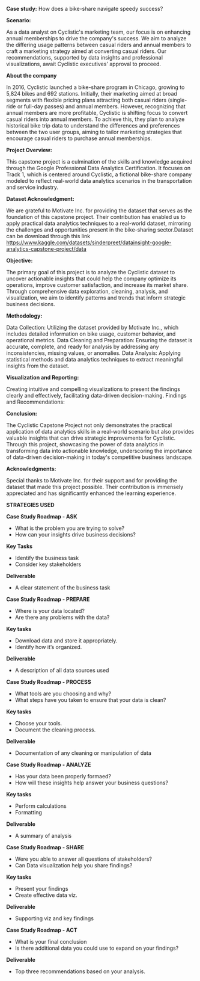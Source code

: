 
**Case study:** How does a bike-share navigate speedy success?

**Scenario:**

As a data analyst on Cyclistic's marketing team, our focus is on enhancing annual memberships to drive the company's success. We aim to analyze the differing usage patterns between casual riders and annual members to craft a marketing strategy aimed at converting casual riders. Our recommendations, supported by data insights and professional visualizations, await Cyclistic executives' approval to proceed.

**About the company**

In 2016, Cyclistic launched a bike-share program in Chicago, growing to 5,824 bikes and 692 stations. Initially, their marketing aimed at broad segments with flexible pricing plans attracting both casual riders (single-ride or full-day passes) and annual members. However, recognizing that annual members are more profitable, Cyclistic is shifting focus to convert casual riders into annual members. To achieve this, they plan to analyze historical bike trip data to understand the differences and preferences between the two user groups, aiming to tailor marketing strategies that encourage casual riders to purchase annual memberships.

**Project Overview:**

This capstone project is a culmination of the skills and knowledge acquired through the Google Professional Data Analytics Certification. It focuses on Track 1, which is centered around Cyclistic, a fictional bike-share company modeled to reflect real-world data analytics scenarios in the transportation and service industry.

**Dataset Acknowledgment:**

We are grateful to Motivate Inc. for providing the dataset that serves as the foundation of this capstone project. Their contribution has enabled us to apply practical data analytics techniques to a real-world dataset, mirroring the challenges and opportunities present in the bike-sharing sector.Dataset can be download through this link https://www.kaggle.com/datasets/sinderpreet/datainsight-google-analytics-capstone-project/data

**Objective:**

The primary goal of this project is to analyze the Cyclistic dataset to uncover actionable insights that could help the company optimize its operations, improve customer satisfaction, and increase its market share. Through comprehensive data exploration, cleaning, analysis, and visualization, we aim to identify patterns and trends that inform strategic business decisions.

**Methodology:**

Data Collection: Utilizing the dataset provided by Motivate Inc., which includes detailed information on bike usage, customer behavior, and operational metrics. Data Cleaning and Preparation: Ensuring the dataset is accurate, complete, and ready for analysis by addressing any inconsistencies, missing values, or anomalies. Data Analysis: Applying statistical methods and data analytics techniques to extract meaningful insights from the dataset.

**Visualization and Reporting:**

Creating intuitive and compelling visualizations to present the findings clearly and effectively, facilitating data-driven decision-making. Findings and Recommendations:

**Conclusion:**

The Cyclistic Capstone Project not only demonstrates the practical application of data analytics skills in a real-world scenario but also provides valuable insights that can drive strategic improvements for Cyclistic. Through this project, showcasing the power of data analytics in transforming data into actionable knowledge, underscoring the importance of data-driven decision-making in today's competitive business landscape.

**Acknowledgments:**

Special thanks to Motivate Inc. for their support and for providing the dataset that made this project possible. Their contribution is immensely appreciated and has significantly enhanced the learning experience.

**STRATEGIES USED**

**Case Study Roadmap - ASK**

- What is the problem you are trying to solve? 
- How can your insights drive business decisions?

**Key Tasks**

- Identify the business task
- Consider key stakeholders

**Deliverable** 
- A clear statement of the business task

**Case Study Roadmap - PREPARE**

- Where is your data located?
- Are there any problems with the data?

**Key tasks**

- Download data and store it appropriately. 
- Identify how it’s organized.

**Deliverable**
- A description of all data sources used

**Case Study Roadmap - PROCESS**

- What tools are you choosing and why?
- What steps have you taken to ensure that your data is clean?

**Key tasks**

- Choose your tools.
- Document the cleaning process.

**Deliverable** 
- Documentation of any cleaning or manipulation of data

**Case Study Roadmap - ANALYZE**

- Has your data been properly formaed?
- How will these insights help answer your business questions?

**Key tasks** 
- Perform calculations 
- Formatting

**Deliverable** 
- A summary of analysis

**Case Study Roadmap - SHARE**

- Were you able to answer all questions of stakeholders?
- Can Data visualization help you share findings?

**Key tasks** 
- Present your findings
- Create effective data viz.

**Deliverable** 
- Supporting viz and key findings

**Case Study Roadmap - ACT**

- What is your final conclusion 
- Is there additional data you could use to expand on your findings?

**Deliverable** 
- Top three recommendations based on your analysis.
